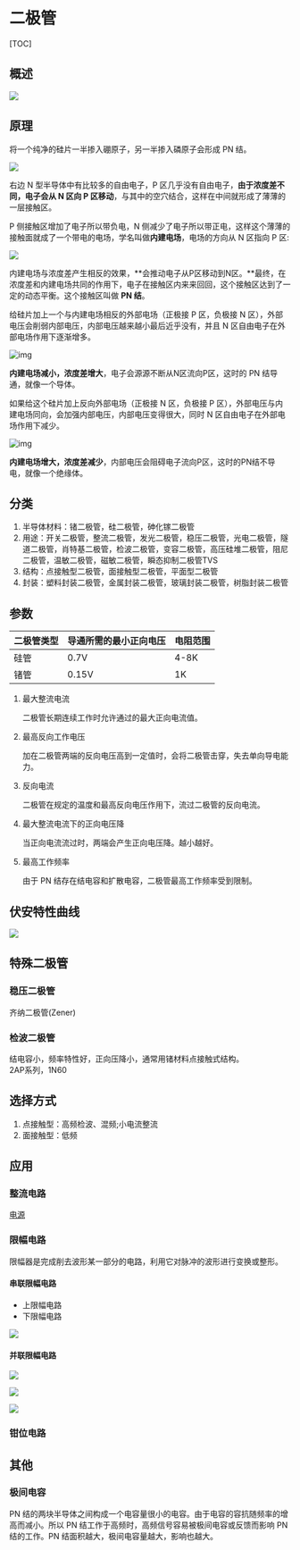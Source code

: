 # 二极管

[TOC]

## 概述

 ![](../../Images/二极管.jpg)

## 原理

将一个纯净的硅片一半掺入硼原子，另一半掺入磷原子会形成 PN 结。

 ![](../../Images/pn结.jpg)

右边 N 型半导体中有比较多的自由电子，P 区几乎没有自由电子，**由于浓度差不同，电子会从 N 区向 P 区移动**，与其中的空穴结合，这样在中间就形成了薄薄的一层接触区。

P 侧接触区增加了电子所以带负电，N 侧减少了电子所以带正电，这样这个薄薄的接触面就成了一个带电的电场，学名叫做**内建电场**，电场的方向从 N 区指向 P 区:

 ![](../../Images/pn结1.jpg)

内建电场与浓度差产生相反的效果，**会推动电子从P区移动到N区。**最终，在浓度差和内建电场共同的作用下，电子在接触区内来来回回，这个接触区达到了一定的动态平衡。这个接触区叫做 **PN 结**。

给硅片加上一个与内建电场相反的外部电场（正极接 P 区，负极接 N 区），外部电压会削弱内部电压，内部电压越来越小最后近乎没有，并且 N 区自由电子在外部电场作用下逐渐增多。

 ![img](../../Images/pn结2.jpg)

**内建电场减小，浓度差增大**，电子会源源不断从N区流向P区，这时的 PN 结导通，就像一个导体。

如果给这个硅片加上反向外部电场（正极接 N 区，负极接 P 区），外部电压与内建电场同向，会加强内部电压，内部电压变得很大，同时 N 区自由电子在外部电场作用下减少。

 ![img](../../Images/pn结3.jpg)

**内建电场增大，浓度差减少**，内部电压会阻碍电子流向P区，这时的PN结不导电，就像一个绝缘体。

## 分类

1. 半导体材料：锗二极管，硅二极管，砷化镓二极管
2. 用途：开关二极管，整流二极管，发光二极管，稳压二极管，光电二极管，隧道二极管，肖特基二极管，检波二极管，变容二极管，高压硅堆二极管，阻尼二极管，温敏二极管，磁敏二极管，瞬态抑制二极管TVS
3. 结构：点接触型二极管，面接触型二极管，平面型二极管
4. 封装：塑料封装二极管，金属封装二极管，玻璃封装二极管，树脂封装二极管  

## 参数

| 二极管类型 | 导通所需的最小正向电压 | 电阻范围 |
|------------|------------------------|----------|
| 硅管       | 0.7V                   | 4-8K     |
| 锗管       | 0.15V                  | 1K       |

1. 最大整流电流

   二极管长期连续工作时允许通过的最大正向电流值。

2. 最高反向工作电压

   加在二极管两端的反向电压高到一定值时，会将二极管击穿，失去单向导电能力。

3. 反向电流

   二极管在规定的温度和最高反向电压作用下，流过二极管的反向电流。

4. 最大整流电流下的正向电压降

   当正向电流流过时，两端会产生正向电压降。越小越好。

5. 最高工作频率

   由于 PN 结存在结电容和扩散电容，二极管最高工作频率受到限制。

## 伏安特性曲线

![](../../../Image/a/a.png)

## 特殊二极管

### 稳压二极管

齐纳二极管(Zener)

### 检波二极管

结电容小，频率特性好，正向压降小，通常用锗材料点接触式结构。  
2AP系列，1N60

## 选择方式
1. 点接触型：高频检波、混频;小电流整流
2. 面接触型：低频

## 应用

### 整流电路

[电源](../../强电/电源/电源.md)

### 限幅电路

限幅器是完成削去波形某一部分的电路，利用它对脉冲的波形进行变换或整形。

#### 串联限幅电路

* 上限幅电路
* 下限幅电路

![](../../Images/二极管_限幅电路.png)

#### 并联限幅电路

![](../../Images/二极管_限幅电路1.png)

![](../../Images/二极管_限幅电路2.png)

![](../../Images/二极管_限幅电路3.png)

### 钳位电路



## 其他

### 极间电容

PN 结的两块半导体之间构成一个电容量很小的电容。由于电容的容抗随频率的增高而减小。所以 PN 结工作于高频时，高频信号容易被极间电容或反馈而影响 PN 结的工作。PN 结面积越大，极间电容量越大，影响也越大。